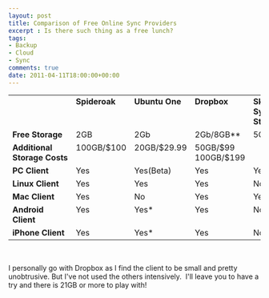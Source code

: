 ```yaml
---
layout: post
title: Comparison of Free Online Sync Providers
excerpt : Is there such thing as a free lunch?
tags:
- Backup
- Cloud
- Sync
comments: true
date: 2011-04-11T18:00:00+00:00
---
```

<span style="font-size:small;"> </span>
<table border="0" cellspacing="0" cellpadding="0">
<tbody>
<tr>
<td width="91" valign="top"><strong>
</strong></td>
<td width="91" valign="top"><strong>Spideroak</strong></td>
<td width="91" valign="top"><strong>Ubuntu One</strong></td>
<td width="91" valign="top"><strong>Dropbox</strong></td>
<td width="91" valign="top"><strong>SkyDrive</strong>
<strong> Synced</strong>
<strong> Storage</strong></td>
<td width="91" valign="top"><strong>iDriveSync</strong></td>
<td width="91" valign="top"><strong>LiveKive </strong><strong>(AVG)</strong></td>
</tr>
<tr>
<td width="91" valign="top"><strong>Free Storage</strong></td>
<td width="91" valign="top">2GB</td>
<td width="91" valign="top">2Gb</td>
<td width="91" valign="top">2Gb/8GB**</td>
<td width="91" valign="top">5GB</td>
<td width="91" valign="top">5GB</td>
<td width="91" valign="top">5GB</td>
</tr>
<tr>
<td width="91" valign="top"><strong>Additional</strong>
<strong> Storage Costs</strong></td>
<td width="91" valign="top">100GB/$100</td>
<td width="91" valign="top">20GB/$29.99</td>
<td width="91" valign="top">50GB/$99
100GB/$199</td>
<td width="91" valign="top"></td>
<td width="91" valign="top">Unlim/$59.88</td>
<td width="91" valign="top">25GB/$49.99
Unlim/$79.99</td>
</tr>
<tr>
<td width="91" valign="top"><strong>PC Client</strong></td>
<td width="91" valign="top">Yes</td>
<td width="91" valign="top">Yes(Beta)</td>
<td width="91" valign="top">Yes</td>
<td width="91" valign="top">Yes</td>
<td width="91" valign="top">Yes</td>
<td width="91" valign="top">Yes</td>
</tr>
<tr>
<td width="91" valign="top"><strong>Linux Client</strong></td>
<td width="91" valign="top">Yes</td>
<td width="91" valign="top">Yes</td>
<td width="91" valign="top">Yes</td>
<td width="91" valign="top">No</td>
<td width="91" valign="top">No</td>
<td width="91" valign="top">No</td>
</tr>
<tr>
<td width="91" valign="top"><strong>Mac Client</strong></td>
<td width="91" valign="top">Yes</td>
<td width="91" valign="top">No</td>
<td width="91" valign="top">Yes</td>
<td width="91" valign="top">Yes</td>
<td width="91" valign="top">Yes</td>
<td width="91" valign="top">Yes</td>
</tr>
<tr>
<td width="91" valign="top"><strong>Android Client</strong></td>
<td width="91" valign="top">Yes</td>
<td width="91" valign="top">Yes*</td>
<td width="91" valign="top">Yes</td>
<td width="91" valign="top">No</td>
<td width="91" valign="top">No</td>
<td width="91" valign="top">Yes</td>
</tr>
<tr>
<td width="91" valign="top"><strong>iPhone Client</strong></td>
<td width="91" valign="top">Yes</td>
<td width="91" valign="top">Yes*</td>
<td width="91" valign="top">Yes</td>
<td width="91" valign="top">No</td>
<td width="91" valign="top">No</td>
<td width="91" valign="top">Yes</td>
</tr>
</tbody>
</table>
&nbsp;

I personally go with Dropbox as I find the client to be small and pretty unobtrusive.
But I've not used the others intensively.  I'll leave you to have a try and there is 21GB or more to play with!
